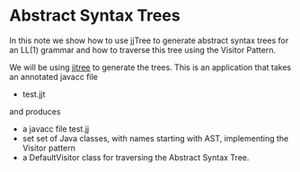 # Abstract Syntax Trees
In this note we show how to use jjTree to generate abstract syntax trees for an LL(1) grammar
and how to traverse this tree using the Visitor Pattern. 

We will be using [jjtree](https://www.cs.purdue.edu/homes/hosking/javacc/doc/JJTree.html) to
generate the trees. This is an application that takes an annotated javacc file 
* test.jjt

and produces
* a javacc file test.jj
* set set of Java classes, with names starting with AST, implementing the Visitor pattern
* a DefaultVisitor class for traversing the Abstract Syntax Tree.

